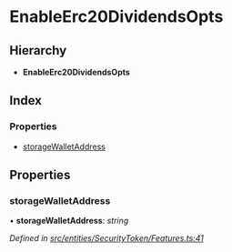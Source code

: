# EnableErc20DividendsOpts

## Hierarchy

* **EnableErc20DividendsOpts**

## Index

### Properties

* [storageWalletAddress](_entities_securitytoken_features_.enableerc20dividendsopts.md#storagewalletaddress)

## Properties

### storageWalletAddress

• **storageWalletAddress**: _string_

_Defined in_ [_src/entities/SecurityToken/Features.ts:41_](https://github.com/PolymathNetwork/polymath-sdk/blob/e8bbc1e/src/entities/SecurityToken/Features.ts#L41)

